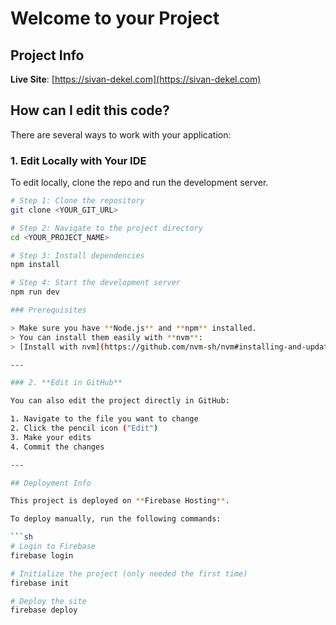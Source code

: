 # Welcome to your Project

## Project Info

**Live Site**: [https://sivan-dekel.com](https://sivan-dekel.com)

## How can I edit this code?

There are several ways to work with your application:

### 1. **Edit Locally with Your IDE**

To edit locally, clone the repo and run the development server.

```sh
# Step 1: Clone the repository
git clone <YOUR_GIT_URL>

# Step 2: Navigate to the project directory
cd <YOUR_PROJECT_NAME>

# Step 3: Install dependencies
npm install

# Step 4: Start the development server
npm run dev

### Prerequisites

> Make sure you have **Node.js** and **npm** installed.  
> You can install them easily with **nvm**:  
> [Install with nvm](https://github.com/nvm-sh/nvm#installing-and-updating)

---

### 2. **Edit in GitHub**

You can also edit the project directly in GitHub:

1. Navigate to the file you want to change  
2. Click the pencil icon ("Edit")  
3. Make your edits  
4. Commit the changes

---

## Deployment Info

This project is deployed on **Firebase Hosting**.

To deploy manually, run the following commands:

```sh
# Login to Firebase
firebase login

# Initialize the project (only needed the first time)
firebase init

# Deploy the site
firebase deploy

